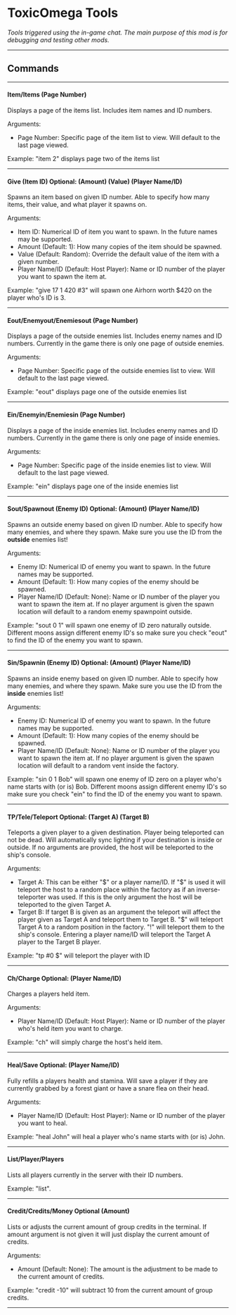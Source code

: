 # ToxicOmega Tools

*Tools triggered using the in-game chat. The main purpose of this mod is for debugging and testing other mods.*

---

## Commands
---
#### **Item/Items (Page Number)**

Displays a page of the items list. Includes item names and ID numbers.

Arguments:
* Page Number: Specific page of the item list to view. Will default to the last page viewed.

Example: "item 2" displays page two of the items list

---
#### **Give (Item ID) Optional: (Amount) (Value) (Player Name/ID)**

Spawns an item based on given ID number. Able to specify how many items, their value, and what player it spawns on.

Arguments:
* Item ID: Numerical ID of item you want to spawn. In the future names may be supported.
* Amount (Default: 1): How many copies of the item should be spawned.
* Value (Default: Random): Override the default value of the item with a given number.
* Player Name/ID (Default: Host Player): Name or ID number of the player you want to spawn the item at.

Example: "give 17 1 420 #3" will spawn one Airhorn worth $420 on the player who's ID is 3.

---
#### **Eout/Enemyout/Enemiesout (Page Number)**

Displays a page of the outside enemies list. Includes enemy names and ID numbers. Currently in the game there is only one page of outside enemies.

Arguments:
* Page Number: Specific page of the outside enemies list to view. Will default to the last page viewed.

Example: "eout" displays page one of the outside enemies list

---
#### **Ein/Enemyin/Enemiesin (Page Number)**

Displays a page of the inside enemies list. Includes enemy names and ID numbers. Currently in the game there is only one page of inside enemies.

Arguments:
* Page Number: Specific page of the inside enemies list to view. Will default to the last page viewed.

Example: "ein" displays page one of the inside enemies list

---
#### **Sout/Spawnout (Enemy ID) Optional: (Amount) (Player Name/ID)**

Spawns an outside enemy based on given ID number. Able to specify how many enemies, and where they spawn. Make sure you use the ID from the **outside** enemies list!

Arguments:
* Enemy ID: Numerical ID of enemy you want to spawn. In the future names may be supported.
* Amount (Default: 1): How many copies of the enemy should be spawned.
* Player Name/ID (Default: None): Name or ID number of the player you want to spawn the item at. If no player argument is given the spawn location will default to a random enemy spawnpoint outside.

Example: "sout 0 1" will spawn one enemy of ID zero naturally outside. Different moons assign different enemy ID's so make sure you check "eout" to find the ID of the enemy you want to spawn.

---
#### **Sin/Spawnin (Enemy ID) Optional: (Amount) (Player Name/ID)**

Spawns an inside enemy based on given ID number. Able to specify how many enemies, and where they spawn. Make sure you use the ID from the **inside** enemies list!

Arguments:
* Enemy ID: Numerical ID of enemy you want to spawn. In the future names may be supported.
* Amount (Default: 1): How many copies of the enemy should be spawned.
* Player Name/ID (Default: None): Name or ID number of the player you want to spawn the item at. If no player argument is given the spawn location will default to a random vent inside the factory.

Example: "sin 0 1 Bob" will spawn one enemy of ID zero on a player who's name starts with (or is) Bob. Different moons assign different enemy ID's so make sure you check "ein" to find the ID of the enemy you want to spawn.

---
#### **TP/Tele/Teleport Optional: (Target A) (Target B)**

Teleports a given player to a given destination. Player being teleported can not be dead. Will automatically sync lighting if your destination is inside or outside. If no arguments are provided, the host will be teleported to the ship's console.

Arguments:
* Target A: This can be either "$" or a player name/ID. If "$" is used it will teleport the host to a random place within the factory as if an inverse-teleporter was used. If this is the only argument the host will be teleported to the given Target A.
* Target B: If target B is given as an argument the teleport will affect the player given as Target A and teleport them to Target B. "$" will teleport Target A to a random position in the factory. "!" will teleport them to the ship's console. Entering a player name/ID will teleport the Target A player to the Target B player.

Example: "tp #0 $" will teleport the player with ID 

---
#### **Ch/Charge Optional: (Player Name/ID)**

Charges a players held item.

Arguments: 
* Player Name/ID (Default: Host Player): Name or ID number of the player who's held item you want to charge.

Example: "ch" will simply charge the host's held item.

---
#### **Heal/Save Optional: (Player Name/ID)**

Fully refills a players health and stamina. Will save a player if they are currently grabbed by a forest giant or have a snare flea on their head.

Arguments: 
* Player Name/ID (Default: Host Player): Name or ID number of the player you want to heal.

Example: "heal John" will heal a player who's name starts with (or is) John.

---
#### **List/Player/Players**

Lists all players currently in the server with their ID numbers.

Example: "list".

---
#### **Credit/Credits/Money Optional (Amount)**
Lists or adjusts the current amount of group credits in the terminal. If amount argument is not given it will just display the current amount of credits.

Arguments:
* Amount (Default: None): The amount is the adjustment to be made to the current amount of credits.

Example: "credit -10" will subtract 10 from the current amount of group credits.

---